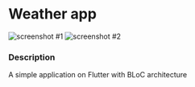 # Weather app

![screenshot #1](https://pp.userapi.com/c850636/v850636854/15afc1/CSZhGkCAaxM.jpg)
![screenshot #2](https://pp.userapi.com/c850636/v850636854/15afc8/2JmrOyGdKhg.jpg)

### Description

A simple application on Flutter with BLoC architecture
